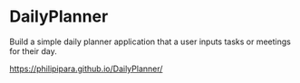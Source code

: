 # DailyPlanner
Build a simple daily planner application that a user inputs tasks or meetings for their day.

https://philipipara.github.io/DailyPlanner/
